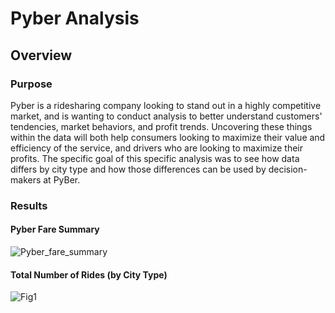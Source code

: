 # Pyber Analysis

## Overview

### Purpose

Pyber is a ridesharing company looking to stand out in a highly competitive market, and is wanting to conduct analysis to better understand customers' tendencies, market behaviors, and profit trends. Uncovering these things within the data will both help consumers looking to maximize their value and efficiency of the service, and drivers who are looking to maximize their profits. The specific goal of this specific analysis was to see how data differs by city type and how those differences can be used by decision-makers at PyBer.

### Results

#### Pyber Fare Summary

![Pyber_fare_summary](https://user-images.githubusercontent.com/77767984/120051630-f6448100-bfe6-11eb-9c00-a1437355ebf3.png)

#### Total Number of Rides (by City Type)

![Fig1](https://user-images.githubusercontent.com/77767984/120051964-8505cd80-bfe8-11eb-897c-9b7a268fd359.png)

####
